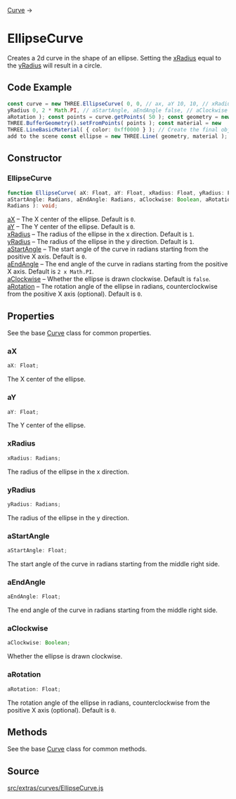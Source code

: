 [Curve](en\extras\core\Curve.html) →

# EllipseCurve

Creates a 2d curve in the shape of an ellipse. Setting the [xRadius](#) equal
to the [yRadius](#) will result in a circle.

## Code Example

  
```ts  
const curve = new THREE.EllipseCurve( 0, 0, // ax, aY 10, 10, // xRadius,
yRadius 0, 2 * Math.PI, // aStartAngle, aEndAngle false, // aClockwise 0 //
aRotation ); const points = curve.getPoints( 50 ); const geometry = new
THREE.BufferGeometry().setFromPoints( points ); const material = new
THREE.LineBasicMaterial( { color: 0xff0000 } ); // Create the final object to
add to the scene const ellipse = new THREE.Line( geometry, material );  
```  

## Constructor

### EllipseCurve

  
  
```ts  
function EllipseCurve( aX: Float, aY: Float, xRadius: Float, yRadius: Float,
aStartAngle: Radians, aEndAngle: Radians, aClockwise: Boolean, aRotation:
Radians ): void;  
```  

[aX](#) – The X center of the ellipse. Default is `0`.  
[aY](#) – The Y center of the ellipse. Default is `0`.  
[xRadius](#) – The radius of the ellipse in the x direction. Default is `1`.  
[yRadius](#) – The radius of the ellipse in the y direction. Default is `1`.  
[aStartAngle](#) – The start angle of the curve in radians starting from the
positive X axis. Default is `0`.  
[aEndAngle](#) – The end angle of the curve in radians starting from the
positive X axis. Default is `2 x Math.PI`.  
[aClockwise](#) – Whether the ellipse is drawn clockwise. Default is `false`.  
[aRotation](#) – The rotation angle of the ellipse in radians,
counterclockwise from the positive X axis (optional). Default is `0`.  
  

## Properties

See the base [Curve](en\extras\core\Curve.html) class for common properties.

### aX

  
  
```ts  
aX: Float;  
```  

The X center of the ellipse.

### aY

  
  
```ts  
aY: Float;  
```  

The Y center of the ellipse.

### xRadius

  
  
```ts  
xRadius: Radians;  
```  

The radius of the ellipse in the x direction.

### yRadius

  
  
```ts  
yRadius: Radians;  
```  

The radius of the ellipse in the y direction.

### aStartAngle

  
  
```ts  
aStartAngle: Float;  
```  

The start angle of the curve in radians starting from the middle right side.

### aEndAngle

  
  
```ts  
aEndAngle: Float;  
```  

The end angle of the curve in radians starting from the middle right side.

### aClockwise

  
  
```ts  
aClockwise: Boolean;  
```  

Whether the ellipse is drawn clockwise.

### aRotation

  
  
```ts  
aRotation: Float;  
```  

The rotation angle of the ellipse in radians, counterclockwise from the
positive X axis (optional). Default is `0`.

## Methods

See the base [Curve](en\extras\core\Curve.html) class for common methods.

## Source

<a
href="https://github.com/mrdoob/three.js/blob/master/src/extras/curves/EllipseCurve.js">src/extras/curves/EllipseCurve.js</a>

